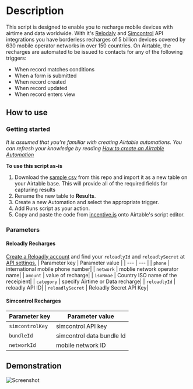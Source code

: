 # Description


This script is designed to enable you to recharge mobile devices with airtime and data worldwide. With it's [Relodaly](https://reloadly.com) and [Simcontrol](https://simcontrol.co.za) API integrations you have borderless recharges of 5 billion devices covered by 630 mobile operator networks in over 150 countries. On Airtable, the recharges are automated to be issued to contacts for any of the following triggers:
- When record matches conditions
- When a form is submitted
- When record created
- When record updated
- When record enters view

## How to use

### Getting started
_It is assumed that you're familiar with creating Airtable automations. You can refresh your knowledge by reading [How to create an Airtable Automation](https://support.airtable.com/hc/en-us/articles/360052619093-Creating-an-automation)_

**To use this script as-is**

1. Download the [sample csv](https://github.com/ikapadata/Airtable/blob/new-edits/Airtime%20%26%20Data%20Distribution/Airtime%20Results%20Fields.csv) from this repo and import it as a new table on your Airtable base. This will provide all of the required fields for capturing results
2. Rename the new table to **Results**.
3. Create a new Automation and select the appropriate trigger.
4. Add Runs script as your action.
5. Copy and paste the code from [incentive.js](https://github.com/ikapadata/Airtable/blob/new-edits/Airtime%20%26%20Data%20Distribution/incentives.js) onto Airtable's script editor.

### Parameters
#### Reloadly Recharges
[Create a Reloadly account](https://www.reloadly.com/registration) and find your `reloadlyId` and `reloadlySecret` at [API settings.](https://www.reloadly.com/developers/api-settings)
| Parameter key | Parameter value |
| --- | --- |
| `phone` | international mobile phone number|
| `network` | moblie network operator name|
| `amount` | value of recharge|
| `isoNmae` | Country ISO name of the receipient|
| `category` | specify Airtime or Data recharge|
| `reloadlyId` | reloadly API ID|
| `reloadlySecret` | Reloadly Secret API Key|

#### Simcontrol Recharges
| Parameter key | Parameter value |
| --- | --- |
| `simcontrolKey` | simcontrol API key|
| `bundleId` | simcontrol data bundle Id|
| `networkId` | mobile network ID|

## Demonstration
![Screenshot](http://sco-assets.support.airtable.com/automations/change_trigger_type.gif)
